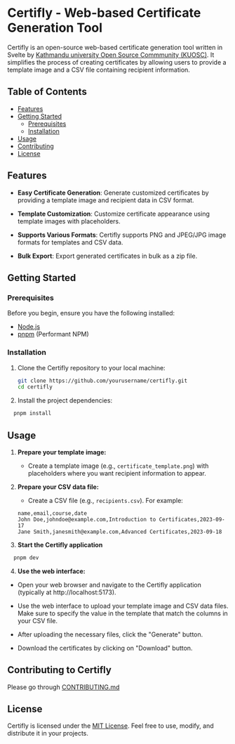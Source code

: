 # Certifly - Web-based Certificate Generation Tool

Certifly is an open-source web-based certificate generation tool written in Svelte by [Kathmandu university Open Source Commmunity (KUOSC)](https://kucc.ku.edu.np/kuosc/). It simplifies the process of creating certificates by allowing users to provide a template image and a CSV file containing recipient information.

## Table of Contents

- [Features](#features)
- [Getting Started](#getting-started)
  - [Prerequisites](#prerequisites)
  - [Installation](#installation)
- [Usage](#usage)
- [Contributing](#contributing)
- [License](#license)

## Features

- **Easy Certificate Generation**: Generate customized certificates by providing a template image and recipient data in CSV format.

- **Template Customization**: Customize certificate appearance using template images with placeholders.

- **Supports Various Formats**: Certifly supports PNG and JPEG/JPG image formats for templates and CSV data.

- **Bulk Export**: Export generated certificates in bulk as a zip file.

## Getting Started

### Prerequisites

Before you begin, ensure you have the following installed:

- [Node.js](https://nodejs.org/)
- [pnpm](https://pnpm.io/) (Performant NPM)

### Installation

1. Clone the Certifly repository to your local machine:

   ```bash
   git clone https://github.com/yourusername/certifly.git
   cd certifly
   ```

2. Install the project dependencies:

```bash
  pnpm install
```

## Usage

1. **Prepare your template image:**

   - Create a template image (e.g., `certificate_template.png`) with placeholders where you want recipient information to appear.

2. **Prepare your CSV data file:**

   - Create a CSV file (e.g., `recipients.csv`). For example:

   ```csv
   name,email,course,date
   John Doe,johndoe@example.com,Introduction to Certificates,2023-09-17
   Jane Smith,janesmith@example.com,Advanced Certificates,2023-09-18
   ```

3. **Start the Certifly application**

```bash
  pnpm dev
```

4. **Use the web interface:**

- Open your web browser and navigate to the Certifly application (typically at http://localhost:5173).

- Use the web interface to upload your template image and CSV data files. Make sure to specify the value in the template that match the columns in your CSV file.

- After uploading the necessary files, click the "Generate" button.

- Download the certificates by clicking on "Download" button.

## Contributing to Certifly

Please go through [CONTRIBUTING.md](https://github.com/kuosc2005/certifly/blob/main/CONTRIBUTING.md)

## License

Certifly is licensed under the [MIT License](https://opensource.org/license/mit/). Feel free to use, modify, and distribute it in your projects.
